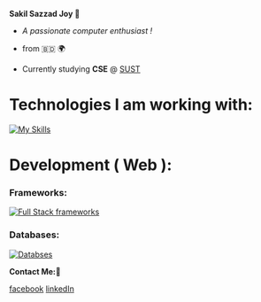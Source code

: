 **Sakil Sazzad Joy 👋**

- _A passionate computer enthusiast !_

- from 🇧🇩 🌍

- Currently studying **CSE** @ [SUST](https://www.sust.edu/)


# Technologies I am working with:

[![My Skills](https://skills.thijs.gg/icons?i=c,cpp,js,ts,java,python)](https://skills.thijs.gg)

# Development ( Web ):


### Frameworks:

[![Full Stack frameworks](https://skills.thijs.gg/icons?i=nodejs,express,react,next,tailwind)](https://skills.thijs.gg)

### Databases:

[![Databses](https://skills.thijs.gg/icons?i=mongo,mongoosejs,mysql)](https://skills.thijs.gg)

**Contact Me:🐛**

[facebook](https://www.facebook.com/profile.php?id=100080048493810)
[linkedIn](https://www.linkedin.com/in/sakil-sazzad-joy-56a716274/)

<!---
SS-Joy/SS-Joy is a ✨ special ✨ repository because its `README.md` (this file) appears on your GitHub profile.
You can click the Preview link to take a look at your changes.
--->
